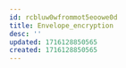 ```yaml
---
id: rcbluw0wfrommot5eoowe0d
title: Envelope_encryption
desc: ''
updated: 1716128850565
created: 1716128850565
---
```


